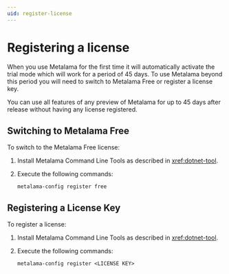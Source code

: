 ```yaml
---
uid: register-license
---
```


# Registering a license

When you use Metalama for the first time it will automatically activate the trial mode which will work for a period of 45 days. To use Metalama beyond this period you will need to switch to Metalama Free or register a license key.

You can use all features of any preview of Metalama for up to 45 days after release without having any license registered.

## Switching to Metalama Free

To switch to the Metalama Free license:

1. Install Metalama Command Line Tools as described in <xref:dotnet-tool>.
2. Execute the following commands:

   ```
   metalama-config register free
   ```

## Registering a License Key

To register a license:

1. Install Metalama Command Line Tools as described in <xref:dotnet-tool>.
2. Execute the following commands:
   
   ```
   metalama-config register <LICENSE KEY>
   ````


